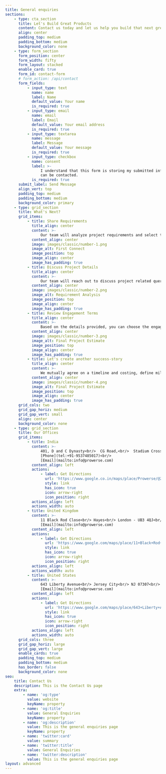 ```yaml
---
title: General enquiries
sections:
    - type: cta_section
      title: Let's Build Great Products
      content: Contact us today and let us help you build that next great software turning disruption into opportunity.
      align: center
      padding_top: medium
      padding_bottom: medium
      background_color: none
    - type: form_section
      form_position: center
      form_width: fifty
      form_layout: stacked
      enable_card: true
      form_id: contact-form
      # form_action: /api/contact
      form_fields:
          - input_type: text
            name: name
            label: Name
            default_value: Your name
            is_required: true
          - input_type: email
            name: email
            label: Email
            default_value: Your email address
            is_required: true
          - input_type: textarea
            name: message
            label: Message
            default_value: Your message
            is_required: true
          - input_type: checkbox
            name: consent
            label: >-
                I understand that this form is storing my submitted information so I
                can be contacted.
            is_required: true
      submit_label: Send Message
      align_vert: top
      padding_top: medium
      padding_bottom: medium
      background_color: primary
    - type: grid_section
      title: What's Next?
      grid_items:
          - title: Share Requirements
            title_align: center
            content: >-
                Our team will analyze project requirements and select the most apt developers best suited for tech stack.
            content_align: center
            image: images/classic/number-1.png
            image_alt: First Connect
            image_position: top
            image_align: center
            image_has_padding: true
          - title: Discuss Project Details
            title_align: center
            content: >-
                Our team will reach out to discuss project related queries and to offer the best solution for given business scenario.
            content_align: center
            image: images/classic/number-2.png
            image_alt: Requirement Analysis
            image_position: top
            image_align: center
            image_has_padding: true
          - title: Review Engagement Terms
            title_align: center
            content: >-
                Based on the details provided, you can choose the engagement model & timelines for project execution.
            content_align: center
            image: images/classic/number-3.png
            image_alt: Final Project Estimate
            image_position: top
            image_align: center
            image_has_padding: true
          - title: Let's create another success-story
            title_align: center
            content: >-
                We mutually agree on a timeline and costing, define milestones and move forward to creating another success-story
            content_align: center
            image: images/classic/number-4.png
            image_alt: Final Project Estimate
            image_position: top
            image_align: center
            image_has_padding: true
      grid_cols: two
      grid_gap_horiz: medium
      grid_gap_vert: small
      align: center
      background_color: none
    - type: grid_section
      title: Our Offices
      grid_items:
          - title: India
            content: >-
                401, D and C Dynasty<br/>  CG Road,<br/>  Stadium Cross Rd, <br/> Ahmedabad, <br/>Gujarat 380009<br/>
                [Phone](tel:+91-9537485017)<br/>
                [Email](mailto:info@prowerse.com)
            content_align: left
            actions:
                - label: Get Directions
                  url: 'https://www.google.co.in/maps/place/Prowerse/@23.0419532,72.5453409,14z/data=!4m6!3m5!1s0x395c2985ee155555:0x7f4b353f9d5a755a!8m2!3d23.0389321!4d72.563301!16s%2Fg%2F11ngmktn3p?entry=ttu'
                  style: link
                  has_icon: true
                  icon: arrow-right
                  icon_position: right
            actions_align: left
            actions_width: auto
          - title: United Kingdom
            content: >-
                11 Black Rod Close<br/> Hayes<br/> London - UB3 4QJ<br/>
                [Email](mailto:info@prowerse.com)
            content_align: left
            actions:
                - label: Get Directions
                  url: 'https://www.google.com/maps/place/11+Black+Rod+Cl,+Hayes+UB3+4QJ,+UK/@51.5004728,-0.421755,17z/data=!3m1!4b1!4m5!3m4!1s0x48767289181e4a17:0x2d3dc8133d061e0c!8m2!3d51.5004728!4d-0.4195663'
                  style: link
                  has_icon: true
                  icon: arrow-right
                  icon_position: right
            actions_align: left
            actions_width: auto
          - title: United States
            content: >-
                643 Liberty Avenue<br/> Jersey City<br/> NJ 07307<br/>
                [Email](mailto:info@prowerse.com)
            content_align: left
            actions:
                - label: Get Directions
                  url: 'https://www.google.com/maps/place/643+Liberty+Ave,+Jersey+City,+NJ+07307,+USA/@40.7585566,-74.0535681,17z/data=!3m1!4b1!4m5!3m4!1s0x89c2577312992427:0x4d1233267f2a868c!8m2!3d40.7585566!4d-74.0513794'
                  style: link
                  has_icon: true
                  icon: arrow-right
                  icon_position: right
            actions_align: left
            actions_width: auto
      grid_cols: three
      grid_gap_horiz: large
      grid_gap_vert: large
      enable_cards: true
      padding_top: medium
      padding_bottom: medium
      has_border: false
      background_color: none
seo:
    title: Contact Us
    description: This is the Contact Us page
    extra:
        - name: 'og:type'
          value: website
          keyName: property
        - name: 'og:title'
          value: General Enquiries
          keyName: property
        - name: 'og:description'
          value: This is the general enquiries page
          keyName: property
        - name: 'twitter:card'
          value: summary
        - name: 'twitter:title'
          value: General Enquiries
        - name: 'twitter:description'
          value: This is the general enquiries page
layout: advanced
---
```

